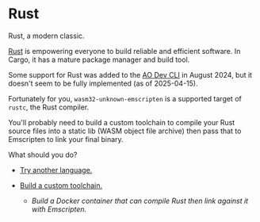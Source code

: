 # Rust

Rust, a modern classic.

[Rust](https://www.rust-lang.org/) is empowering everyone to build reliable and efficient software. In Cargo, it has a mature package manager and build tool.

Some support for Rust was added to the [AO Dev CLI](https://github.com/permaweb/ao/tree/main/dev-cli#readme) in August 2024, but it doesn't seem to be fully implemented (as of 2025-04-15).

Fortunately for you, `wasm32-unknown-emscripten` is a supported target of `rustc`, the Rust compiler.

You'll probably need to build a custom toolchain to compile your Rust source files into a static lib (WASM object file archive) then pass that to Emscripten to link your final binary.

What should you do?

- [Try another language.](../ADVENTURE.md)

- [Build a custom toolchain.](./with-custom-container/ADVENTURE.md)
  - _Build a Docker container that can compile Rust then link against it with Emscripten._
